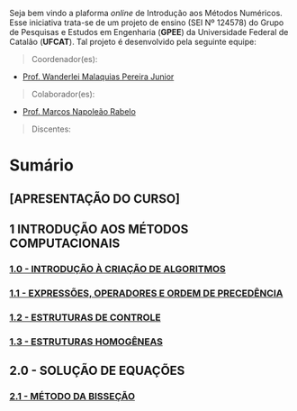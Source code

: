 Seja bem vindo a plaforma _online_ de Introdução aos Métodos Numéricos. Esse iniciativa trata-se de um projeto de ensino (SEI Nº 124578) do Grupo de Pesquisas e Estudos em Engenharia (**GPEE**) da Universidade Federal de Catalão (**UFCAT**). Tal projeto é desenvolvido pela seguinte equipe:

> Coordenador(es):
- [Prof. Wanderlei Malaquias Pereira Junior](http://lattes.cnpq.br/2268506213083114)

> Colaborador(es):
- [Prof. Marcos Napoleão Rabelo](http://lattes.cnpq.br/0067281135180613)

> Discentes:

# Sumário
## [APRESENTAÇÃO DO CURSO]
## 1 INTRODUÇÃO AOS MÉTODOS COMPUTACIONAIS
### [1.0 - INTRODUÇÃO À CRIAÇÃO DE ALGORITMOS](https://metodoscomputacionais.github.io/ElementosFinitos/CAP_10000.html)
### [1.1 - EXPRESSÕES, OPERADORES E ORDEM DE PRECEDÊNCIA](https://metodoscomputacionais.github.io/ElementosFinitos/CAP_10000.html)
### [1.2 - ESTRUTURAS DE CONTROLE](https://metodoscomputacionais.github.io/ElementosFinitos/CAP_10000.html)
### [1.3 - ESTRUTURAS HOMOGÊNEAS](https://metodoscomputacionais.github.io/ElementosFinitos/CAP_10000.html)
## 2.0 - SOLUÇÃO DE EQUAÇÕES
### [2.1 - MÉTODO DA BISSEÇÃO](https://metodoscomputacionais.github.io/ElementosFinitos/CAP_10000.html)

